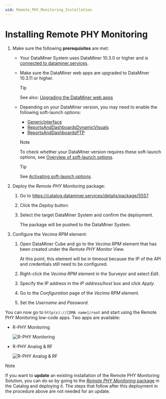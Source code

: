 ```yaml
---
uid: Remote_PHY_Monitoring_Installation
---
```

# Installing Remote PHY Monitoring

1. Make sure the following **prerequisites** are met:

   - Your DataMiner System uses DataMiner 10.3.0 or higher and is [connected to dataminer.services](xref:Connecting_your_DataMiner_System_to_the_cloud).

   - Make sure the DataMiner web apps are upgraded to DataMiner 10.3.11 or higher.

     > [!TIP]
     > See also: [Upgrading the DataMiner web apps](xref:Upgrading_Downgrading_Webapps)

   - Depending on your DataMiner version, you may need to enable the following soft-launch options:

     - [GenericInterface](xref:Overview_of_Soft_Launch_Options#genericinterface)
     - [ReportsAndDashboardsDynamicVisuals](xref:Overview_of_Soft_Launch_Options#reportsanddashboardsdynamicvisuals)
     - [ReportsAndDashboardsPTP](xref:Overview_of_Soft_Launch_Options#reportsanddashboardsptp)

     > [!NOTE]
     > To check whether your DataMiner version requires these soft-launch options, see [Overview of soft-launch options](xref:Overview_of_Soft_Launch_Options).

     > [!TIP]
     > See [Activating soft-launch options](xref:Activating_Soft_Launch_Options).

1. Deploy the *Remote PHY Monitoring* package:

   1. Go to <https://catalog.dataminer.services/details/package/5557>.

   1. Click the *Deploy* button.

   1. Select the target DataMiner System and confirm the deployment.

      The package will be pushed to the DataMiner System.

1. Configure the *Vecima RPM* element:

   1. Open DataMiner Cube and go to the *Vecima RPM* element that has been created under the *Remote PHY Monitor* View.

      At this point, this element will be in timeout because the IP of the API and credentials still need to be configured.

   1. Right-click the *Vecima RPM* element in the Surveyor and select *Edit*.

   1. Specify the IP address in the *IP address/host* box and click *Apply*.

   1. Go to the *Configuration* page of the *Vecima RPM* element.

   1. Set the *Username* and *Password*.

You can now go to `http(s)://[DMA name]/root` and start using the Remote PHY Monitoring low-code apps. Two apps are available:

- R-PHY Monitoring

  ![R-PHY Monitoring](~/dataminer/images/R-PHY_Monitoring.png)

- R-PHY Analog & RF

  ![R-PHY Analog & RF](~/dataminer/images/R-PHY_Analog_RF.png)

> [!NOTE]
> If you want to **update** an existing installation of the Remote PHY Monitoring Solution, you can do so by going to the [*Remote PHY Monitoring* package](https://catalog.dataminer.services/details/package/5557) in the Catalog and deploying it. The steps that follow after this deployment in the procedure above are not needed for an update.
